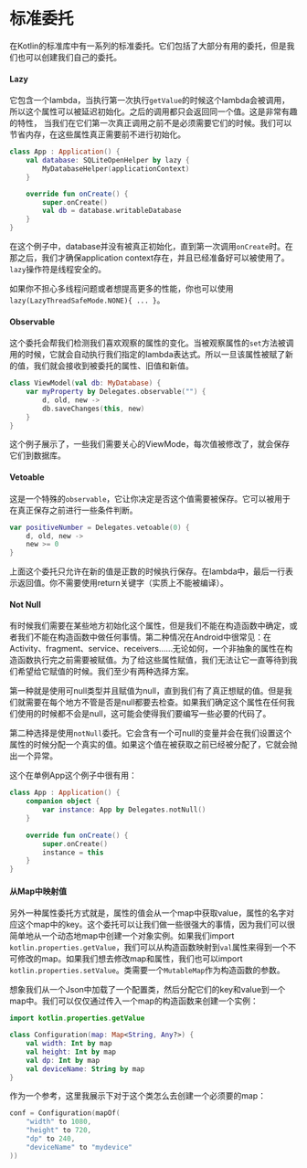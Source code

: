 # 标准委托

在Kotlin的标准库中有一系列的标准委托。它们包括了大部分有用的委托，但是我们也可以创建我们自己的委托。

#### Lazy

它包含一个lambda，当执行第一次执行`getValue`的时候这个lambda会被调用，所以这个属性可以被延迟初始化。之后的调用都只会返回同一个值。这是非常有趣的特性， 当我们在它们第一次真正调用之前不是必须需要它们的时候。我们可以节省内存，在这些属性真正需要前不进行初始化。

```kotlin
class App : Application() {
    val database: SQLiteOpenHelper by lazy {
		MyDatabaseHelper(applicationContext)
	}

	override fun onCreate() {
	    super.onCreate()
	    val db = database.writableDatabase
    }
}
```

在这个例子中，database并没有被真正初始化，直到第一次调用`onCreate`时。在那之后，我们才确保application context存在，并且已经准备好可以被使用了。`lazy`操作符是线程安全的。

如果你不担心多线程问题或者想提高更多的性能，你也可以使用`lazy(LazyThreadSafeMode.NONE){ ... }`。


#### Observable

这个委托会帮我们检测我们喜欢观察的属性的变化。当被观察属性的`set`方法被调用的时候，它就会自动执行我们指定的lambda表达式。所以一旦该属性被赋了新的值，我们就会接收到被委托的属性、旧值和新值。

```kotlin
class ViewModel(val db: MyDatabase) {
	var myProperty by Delegates.observable("") {
	    d, old, new ->
	    db.saveChanges(this, new)
	}
}
```

这个例子展示了，一些我们需要关心的ViewMode，每次值被修改了，就会保存它们到数据库。


#### Vetoable

这是一个特殊的`observable`，它让你决定是否这个值需要被保存。它可以被用于在真正保存之前进行一些条件判断。

```kotlin
var positiveNumber = Delegates.vetoable(0) {
    d, old, new ->
	new >= 0
}
```

上面这个委托只允许在新的值是正数的时候执行保存。在lambda中，最后一行表示返回值。你不需要使用return关键字（实质上不能被编译）。

#### Not Null

有时候我们需要在某些地方初始化这个属性，但是我们不能在构造函数中确定，或者我们不能在构造函数中做任何事情。第二种情况在Android中很常见：在Activity、fragment、service、receivers……无论如何，一个非抽象的属性在构造函数执行完之前需要被赋值。为了给这些属性赋值，我们无法让它一直等待到我们希望给它赋值的时候。我们至少有两种选择方案。

第一种就是使用可null类型并且赋值为null，直到我们有了真正想赋的值。但是我们就需要在每个地方不管是否是null都要去检查。如果我们确定这个属性在任何我们使用的时候都不会是null，这可能会使得我们要编写一些必要的代码了。

第二种选择是使用`notNull`委托。它会含有一个可null的变量并会在我们设置这个属性的时候分配一个真实的值。如果这个值在被获取之前已经被分配了，它就会抛出一个异常。

这个在单例App这个例子中很有用：

```kotlin
class App : Application() {
    companion object {
        var instance: App by Delegates.notNull()
	}
	
	override fun onCreate() {
        super.onCreate()
        instance = this
	}
}
```

#### 从Map中映射值

另外一种属性委托方式就是，属性的值会从一个map中获取value，属性的名字对应这个map中的key。这个委托可以让我们做一些很强大的事情，因为我们可以很简单地从一个动态地map中创建一个对象实例。如果我们import `kotlin.properties.getValue`，我们可以从构造函数映射到`val`属性来得到一个不可修改的map。如果我们想去修改map和属性，我们也可以import `kotlin.properties.setValue`。类需要一个`MutableMap`作为构造函数的参数。

想象我们从一个Json中加载了一个配置类，然后分配它们的key和value到一个map中。我们可以仅仅通过传入一个map的构造函数来创建一个实例：

```kotlin
import kotlin.properties.getValue

class Configuration(map: Map<String, Any?>) {
    val width: Int by map
    val height: Int by map
    val dp: Int by map
    val deviceName: String by map
}
```

作为一个参考，这里我展示下对于这个类怎么去创建一个必须要的map：

```kotlin
conf = Configuration(mapOf(
    "width" to 1080,
    "height" to 720,
    "dp" to 240,
    "deviceName" to "mydevice"
))
```